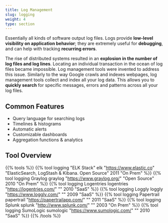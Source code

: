 ```yaml
---
title: Log Management
slug: logging
weight: 4
type: section
---
```


Essentially all kinds of software output log files. Logs provide **low-level visibility on application behavior**; they are extremely useful for **debugging**, and can help with tracking **recurring errors**.

The rise of distributed systems resulted in an **explosion in the number of log files and log lines**. Locating an individual transaction in the ocean of log files became impossible. Log management tools were invented to address this issue. Similarly to the way Google crawls and indexes webpages, log management tools collect and index all your log data. This allows you to **quickly search** for specific messages, errors and patterns across all your log files.

## Common Features

* Query language for searching logs
* Timelines & histograms
* Automatic alerts
* Customizable dashboards
* Aggregation functions & analytics

## Tool Overview

{{% tools %}}
  {{% tool logging "ELK Stack" elk "https://www.elastic.co" "ElasticSearch, LogStash & Kibana. Open Source"          2011                "On Prem" %}}
  {{% tool logging Graylog   graylog "https://www.graylog.org/"   "Open Source"          2010                "On Prem" %}}
  {{% tool logging Logentries  logentries    "https://logentries.com/"       "" 2010     "SaaS" %}}
  {{% tool logging Loggly    loggly    "https://www.loggly.com/"       "" 2009     "SaaS" %}}
  {{% tool logging Papertrail   papertrail "https://papertrailapp.com/"         ""          2011                "SaaS" %}}
  {{% tool logging Splunk     splunk "http://www.splunk.com/"      ""          2003                "On Prem" %}}
  {{% tool logging SumoLogic  sumologic "https://www.sumologic.com/"      ""          2010                "SaaS" %}}
{{% /tools %}}
